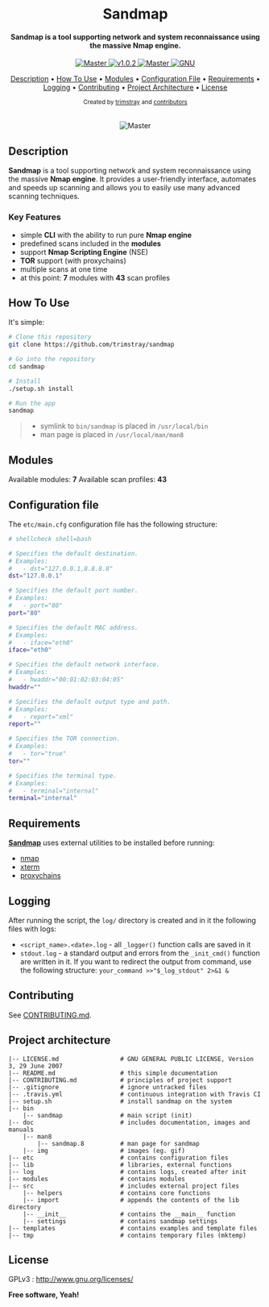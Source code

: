 <h1 align="center">Sandmap</h1>

<h4 align="center">Sandmap is a tool supporting network and system reconnaissance using the massive Nmap engine.</h4>

<p align="center">
  <a href="https://img.shields.io/badge/Branch-master-green.svg">
    <img src="https://img.shields.io/badge/Branch-master-green.svg"
        alt="Master">
  </a>
  <a href="https://img.shields.io/badge/Version-v1.0.2-lightgrey.svg">
    <img src="https://img.shields.io/badge/Version-v1.0.2-lightgrey.svg"
        alt="v1.0.2">
  </a>
  <a href="https://travis-ci.org/trimstray/sandmap">
    <img src="https://travis-ci.org/trimstray/sandmap.svg?branch=master"
        alt="Master">
  <a href="http://www.gnu.org/licenses/">
    <img src="https://img.shields.io/badge/license-GNU-blue.svg"
        alt="GNU">
  </a>
</p>

<p align="center">
   <a href="#description">Description</a>
 • <a href="#how-to-use">How To Use</a>
 • <a href="#modules">Modules</a>
 • <a href="#configuration-file">Configuration File</a>
 • <a href="#requirements">Requirements</a>
 • <a href="#logging">Logging</a>
 • <a href="#contributing">Contributing</a>
 • <a href="#project-architecture">Project Architecture</a>
 • <a href="#license">License</a>
</p>

<div align="center">
  <sub>Created by
  <a href="https://twitter.com/trimstray">trimstray</a> and
  <a href="https://github.com/trimstray/sandmap/graphs/contributors">
    contributors
  </a>
</div>

<br>

<p align="center">
    <img src="https://i.imgur.com/zYuUGPN.gif"
        alt="Master">
</p>

## Description

**Sandmap** is a tool supporting network and system reconnaissance using the massive **Nmap engine**. It provides a user-friendly interface, automates and speeds up scanning and allows you to easily use many advanced scanning techniques.

### Key Features

- simple **CLI** with the ability to run pure **Nmap engine**
- predefined scans included in the **modules**
- support **Nmap Scripting Engine** (NSE)
- **TOR** support (with proxychains)
- multiple scans at one time
- at this point: **7** modules with **43** scan profiles

## How To Use

It's simple:

```bash
# Clone this repository
git clone https://github.com/trimstray/sandmap

# Go into the repository
cd sandmap

# Install
./setup.sh install

# Run the app
sandmap
```

> * symlink to `bin/sandmap` is placed in `/usr/local/bin`
> * man page is placed in `/usr/local/man/man8`

## Modules

Available modules: **7**
Available scan profiles: **43**

## Configuration file

The `etc/main.cfg` configuration file has the following structure:

```bash
# shellcheck shell=bash

# Specifies the default destination.
# Examples:
#   - dst="127.0.0.1,8.8.8.8"
dst="127.0.0.1"

# Specifies the default port number.
# Examples:
#   - port="80"
port="80"

# Specifies the default MAC address.
# Examples:
#   - iface="eth0"
iface="eth0"

# Specifies the default network interface.
# Examples:
#   - hwaddr="00:01:02:03:04:05"
hwaddr=""

# Specifies the default output type and path.
# Examples:
#   - report="xml"
report=""

# Specifies the TOR connection.
# Examples:
#   - tor="true"
tor=""

# Specifies the terminal type.
# Examples:
#   - terminal="internal"
terminal="internal"
```

## Requirements

**<u>Sandmap</u>** uses external utilities to be installed before running:

- [nmap](https://nmap.org/)
- [xterm](https://invisible-island.net/xterm/)
- [proxychains](http://proxychains.sourceforge.net/)

## Logging

After running the script, the `log/` directory is created and in it the following files with logs:

* `<script_name>.<date>.log` - all `_logger()` function calls are saved in it
* `stdout.log` - a standard output and errors from the `_init_cmd()` function are written in it. If you want to redirect the output from command, use the following structure: `your_command >>"$_log_stdout" 2>&1 &`

## Contributing

See [CONTRIBUTING.md](CONTRIBUTING.md).

## Project architecture

    |-- LICENSE.md                 # GNU GENERAL PUBLIC LICENSE, Version 3, 29 June 2007
    |-- README.md                  # this simple documentation
    |-- CONTRIBUTING.md            # principles of project support
    |-- .gitignore                 # ignore untracked files
    |-- .travis.yml                # continuous integration with Travis CI
    |-- setup.sh                   # install sandmap on the system
    |-- bin
        |-- sandmap                # main script (init)
    |-- doc                        # includes documentation, images and manuals
        |-- man8
            |-- sandmap.8          # man page for sandmap
        |-- img                    # images (eg. gif)
    |-- etc                        # contains configuration files
    |-- lib                        # libraries, external functions
    |-- log                        # contains logs, created after init
    |-- modules                    # contains modules
    |-- src                        # includes external project files
        |-- helpers                # contains core functions
        |-- import                 # appends the contents of the lib directory
        |-- __init__               # contains the __main__ function
        |-- settings               # contains sandmap settings
    |-- templates                  # contains examples and template files
    |-- tmp                        # contains temporary files (mktemp)

## License

GPLv3 : <http://www.gnu.org/licenses/>

**Free software, Yeah!**
